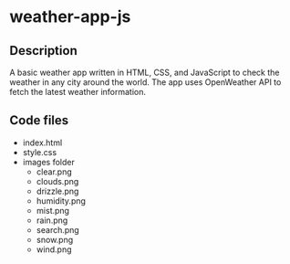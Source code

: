# weather-app-js

## Description
A basic weather app written in HTML, CSS, and JavaScript to check the weather in any city around the world. The app uses OpenWeather API to fetch the latest weather information. 

## **Code files**
- index.html
- style.css
- images folder
  - clear.png
  - clouds.png
  - drizzle.png
  - humidity.png
  - mist.png
  - rain.png
  - search.png
  - snow.png
  - wind.png

 
